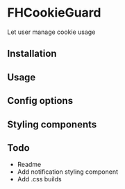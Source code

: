 # FHCookieGuard

Let user manage cookie usage

## Installation

## Usage

## Config options

## Styling components

## Todo

* Readme
* Add notification styling component
* Add .css builds  
